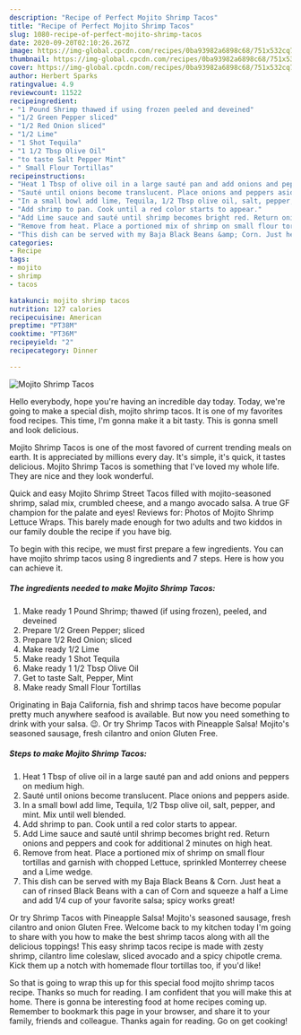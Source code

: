 ```yaml
---
description: "Recipe of Perfect Mojito Shrimp Tacos"
title: "Recipe of Perfect Mojito Shrimp Tacos"
slug: 1080-recipe-of-perfect-mojito-shrimp-tacos
date: 2020-09-20T02:10:26.267Z
image: https://img-global.cpcdn.com/recipes/0ba93982a6898c68/751x532cq70/mojito-shrimp-tacos-recipe-main-photo.jpg
thumbnail: https://img-global.cpcdn.com/recipes/0ba93982a6898c68/751x532cq70/mojito-shrimp-tacos-recipe-main-photo.jpg
cover: https://img-global.cpcdn.com/recipes/0ba93982a6898c68/751x532cq70/mojito-shrimp-tacos-recipe-main-photo.jpg
author: Herbert Sparks
ratingvalue: 4.9
reviewcount: 11522
recipeingredient:
- "1 Pound Shrimp thawed if using frozen peeled and deveined"
- "1/2 Green Pepper sliced"
- "1/2 Red Onion sliced"
- "1/2 Lime"
- "1 Shot Tequila"
- "1 1/2 Tbsp Olive Oil"
- "to taste Salt Pepper Mint"
- " Small Flour Tortillas"
recipeinstructions:
- "Heat 1 Tbsp of olive oil in a large sauté pan and add onions and peppers on medium high."
- "Sauté until onions become translucent. Place onions and peppers aside."
- "In a small bowl add lime, Tequila, 1/2 Tbsp olive oil, salt, pepper, and mint. Mix until well blended."
- "Add shrimp to pan. Cook until a red color starts to appear."
- "Add Lime sauce and sauté until shrimp becomes bright red. Return onions and peppers and cook for additional 2 minutes on high heat."
- "Remove from heat. Place a portioned mix of shrimp on small flour tortillas and garnish with chopped Lettuce, sprinkled Monterrey cheese and a Lime wedge."
- "This dish can be served with my Baja Black Beans &amp; Corn. Just heat a can of rinsed Black Beans with a can of Corn and squeeze a half a Lime and add 1/4 cup of your favorite salsa; spicy works great!"
categories:
- Recipe
tags:
- mojito
- shrimp
- tacos

katakunci: mojito shrimp tacos 
nutrition: 127 calories
recipecuisine: American
preptime: "PT38M"
cooktime: "PT36M"
recipeyield: "2"
recipecategory: Dinner

---
```



![Mojito Shrimp Tacos](https://img-global.cpcdn.com/recipes/0ba93982a6898c68/751x532cq70/mojito-shrimp-tacos-recipe-main-photo.jpg)

Hello everybody, hope you're having an incredible day today. Today, we're going to make a special dish, mojito shrimp tacos. It is one of my favorites food recipes. This time, I'm gonna make it a bit tasty. This is gonna smell and look delicious.

Mojito Shrimp Tacos is one of the most favored of current trending meals on earth. It is appreciated by millions every day. It's simple, it's quick, it tastes delicious. Mojito Shrimp Tacos is something that I've loved my whole life. They are nice and they look wonderful.

Quick and easy Mojito Shrimp Street Tacos filled with mojito-seasoned shrimp, salad mix, crumbled cheese, and a mango avocado salsa. A true GF champion for the palate and eyes! Reviews for: Photos of Mojito Shrimp Lettuce Wraps. This barely made enough for two adults and two kiddos in our family double the recipe if you have big.


To begin with this recipe, we must first prepare a few ingredients. You can have mojito shrimp tacos using 8 ingredients and 7 steps. Here is how you can achieve it.

<!--inarticleads1-->

##### The ingredients needed to make Mojito Shrimp Tacos:

1. Make ready 1 Pound Shrimp; thawed (if using frozen), peeled, and deveined
1. Prepare 1/2 Green Pepper; sliced
1. Prepare 1/2 Red Onion; sliced
1. Make ready 1/2 Lime
1. Make ready 1 Shot Tequila
1. Make ready 1 1/2 Tbsp Olive Oil
1. Get to taste Salt, Pepper, Mint
1. Make ready  Small Flour Tortillas


Originating in Baja California, fish and shrimp tacos have become popular pretty much anywhere seafood is available. But now you need something to drink with your salsa. 😉. Or try Shrimp Tacos with Pineapple Salsa! Mojito&#39;s seasoned sausage, fresh cilantro and onion Gluten Free. 

<!--inarticleads2-->

##### Steps to make Mojito Shrimp Tacos:

1. Heat 1 Tbsp of olive oil in a large sauté pan and add onions and peppers on medium high.
1. Sauté until onions become translucent. Place onions and peppers aside.
1. In a small bowl add lime, Tequila, 1/2 Tbsp olive oil, salt, pepper, and mint. Mix until well blended.
1. Add shrimp to pan. Cook until a red color starts to appear.
1. Add Lime sauce and sauté until shrimp becomes bright red. Return onions and peppers and cook for additional 2 minutes on high heat.
1. Remove from heat. Place a portioned mix of shrimp on small flour tortillas and garnish with chopped Lettuce, sprinkled Monterrey cheese and a Lime wedge.
1. This dish can be served with my Baja Black Beans &amp; Corn. Just heat a can of rinsed Black Beans with a can of Corn and squeeze a half a Lime and add 1/4 cup of your favorite salsa; spicy works great!


Or try Shrimp Tacos with Pineapple Salsa! Mojito&#39;s seasoned sausage, fresh cilantro and onion Gluten Free. Welcome back to my kitchen today I&#39;m going to share with you how to make the best shrimp tacos along with all the delicious toppings! This easy shrimp tacos recipe is made with zesty shrimp, cilantro lime coleslaw, sliced avocado and a spicy chipotle crema. Kick them up a notch with homemade flour tortillas too, if you&#39;d like! 

So that is going to wrap this up for this special food mojito shrimp tacos recipe. Thanks so much for reading. I am confident that you will make this at home. There is gonna be interesting food at home recipes coming up. Remember to bookmark this page in your browser, and share it to your family, friends and colleague. Thanks again for reading. Go on get cooking!

